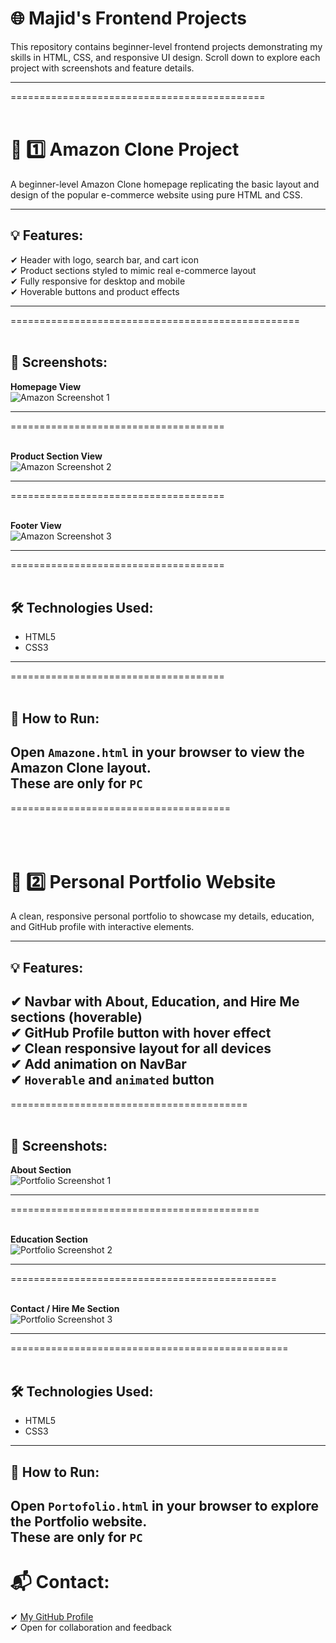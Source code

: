 # 🌐 Majid's Frontend Projects

This repository contains beginner-level frontend projects demonstrating my skills in HTML, CSS, and responsive UI design. Scroll down to explore each project with screenshots and feature details.

---
============================================
<br>
<br>

# 🛒 1️⃣ Amazon Clone Project

A beginner-level Amazon Clone homepage replicating the basic layout and design of the popular e-commerce website using pure HTML and CSS.

---

## 💡 Features:

✔ Header with logo, search bar, and cart icon  
✔ Product sections styled to mimic real e-commerce layout  
✔ Fully responsive for desktop and mobile  
✔ Hoverable buttons and product effects  

---
==================================================
<br>
<br>

## 📸 Screenshots:

**Homepage View**  
![Amazon Screenshot 1](./Images/Amazone1.png)

---
=====================================
<br>
<br>


**Product Section View**  
![Amazon Screenshot 2](./Images/Amazone2.png)

---
=====================================
<br>
<br>


**Footer View**  
![Amazon Screenshot 3](./Images/Amazone3.png)

---
=====================================
<br>
<br>

## 🛠 Technologies Used:

- HTML5  
- CSS3  

---
=====================================
<br>
<br>

## 🚀 How to Run:

Open `Amazone.html` in your browser to view the Amazon Clone layout.<br>
These are only for `PC`
---
======================================
<br>
<br>
<br>
<br>


# 🎨 2️⃣ Personal Portfolio Website

A clean, responsive personal portfolio to showcase my details, education, and GitHub profile with interactive elements.

---

## 💡 Features:

✔ Navbar with About, Education, and Hire Me sections (hoverable)  
✔ GitHub Profile button with hover effect  
✔ Clean responsive layout for all devices  
✔ Add animation on NavBar<br>
✔ `Hoverable` and `animated` button
---
=========================================
<br>
<br>

## 📸 Screenshots:

**About Section**  
![Portfolio Screenshot 1](./Images/Portofolio1.png)

---
===========================================
<br>
<br>

**Education Section**  
![Portfolio Screenshot 2](./Images/Portofolio2.png)

---
==============================================
<br>
<br>

**Contact / Hire Me Section**  
![Portfolio Screenshot 3](./Images/Portofolio3.png)

---
================================================
<br>
<br>

## 🛠 Technologies Used:

- HTML5  
- CSS3  

---

## 🚀 How to Run:

Open `Portofolio.html` in your browser to explore the Portfolio website.<br>
These are only for `PC`
---

# 📬 Contact:

✔ [My GitHub Profile](https://github.com/Majidali90121)  
✔ Open for collaboration and feedback  
